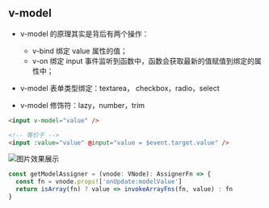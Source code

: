 ## v-model

- v-model 的原理其实是背后有两个操作：

  - v-bind 绑定 value 属性的值；
  - v-on 绑定 input 事件监听到函数中，函数会获取最新的值赋值到绑定的属性中；

- v-model 表单类型绑定：textarea， checkbox，radio，select

- v-model 修饰符：lazy，number，trim

```html
<input v-model="value" />

<!-- 等价于 -->
<input :value="value" @input="value = $event.target.value" />
```

![图片效果展示](https://github.com/zptime/resources/blob/master/study/ic_ts_5_2.png)

```js
const getModelAssigner = (vnode: VNode): AssignerFn => {
  const fn = vnode.props!['onUpdate:modelValue']
  return isArray(fn) ? value => invokeArrayFns(fn, value) : fn
}
```
